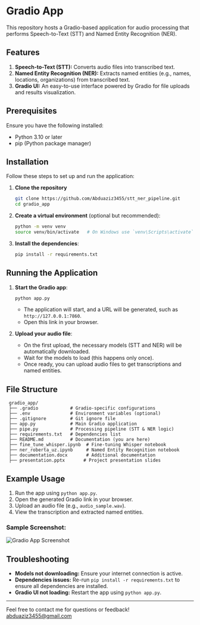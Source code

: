 # Gradio App

This repository hosts a Gradio-based application for audio processing that performs Speech-to-Text (STT) and Named Entity Recognition (NER).

## Features
1. **Speech-to-Text (STT):** Converts audio files into transcribed text.
2. **Named Entity Recognition (NER):** Extracts named entities (e.g., names, locations, organizations) from transcribed text.
3. **Gradio UI:** An easy-to-use interface powered by Gradio for file uploads and results visualization.

## Prerequisites
Ensure you have the following installed:
- Python 3.10 or later
- pip (Python package manager)

## Installation
Follow these steps to set up and run the application:

1. **Clone the repository**
   ```bash
   git clone https://github.com/Abduaziz3455/stt_ner_pipeline.git
   cd gradio_app
   ```

2. **Create a virtual environment** (optional but recommended):
   ```bash
   python -m venv venv
   source venv/bin/activate   # On Windows use `venv\Scripts\activate`
   ```

3. **Install the dependencies**:
   ```bash
   pip install -r requirements.txt
   ```

## Running the Application

1. **Start the Gradio app**:
   ```bash
   python app.py
   ```
   
   - The application will start, and a URL will be generated, such as `http://127.0.0.1:7860`.
   - Open this link in your browser.

2. **Upload your audio file**:
   - On the first upload, the necessary models (STT and NER) will be automatically downloaded.
   - Wait for the models to load (this happens only once).
   - Once ready, you can upload audio files to get transcriptions and named entities.

## File Structure
```
 gradio_app/
 ├── .gradio            # Gradio-specific configurations
 ├── .env               # Environment variables (optional)
 ├── .gitignore         # Git ignore file
 ├── app.py             # Main Gradio application
 ├── pipe.py            # Processing pipeline (STT & NER logic)
 ├── requirements.txt   # Dependencies list
 ├── README.md          # Documentation (you are here)
 ├── fine_tune_whisper.ipynb  # Fine-tuning Whisper notebook
 ├── ner_roberta_uz.ipynb     # Named Entity Recognition notebook
 ├── documentation.docx       # Additional documentation
 ├── presentation.pptx       # Project presentation slides
```

## Example Usage
1. Run the app using `python app.py`.
2. Open the generated Gradio link in your browser.
3. Upload an audio file (e.g., `audio_sample.wav`).
4. View the transcription and extracted named entities.

### Sample Screenshot:
![Gradio App Screenshot](https://github.com/user-attachments/assets/789e5eda-0a6e-49b8-954d-b6ed5a6195cb)

## Troubleshooting
- **Models not downloading:** Ensure your internet connection is active.
- **Dependencies issues:** Re-run `pip install -r requirements.txt` to ensure all dependencies are installed.
- **Gradio UI not loading:** Restart the app using `python app.py`.

---
Feel free to contact me for questions or feedback! abduaziz3455@gmail.com
